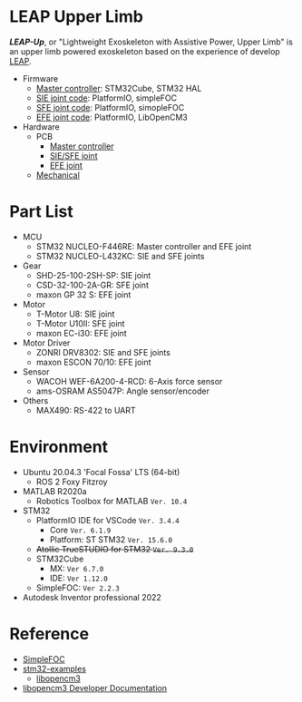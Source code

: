 # LEAP Upper Limb

***LEAP-Up***, or "Lightweight Exoskeleton with Assistive Power, Upper Limb" is an upper limb powered exoskeleton based on the experience of develop [LEAP](https://github.com/ziteh/LEAP).  

- Firmware
  - [Master controller](/stm32/hi-level/): STM32Cube, STM32 HAL
  - [SIE joint code](/stm32/stm32_simple_foc/): PlatformIO, simpleFOC
  - [SFE joint code](/stm32/stm32_simple_foc/): PlatformIO, simopleFOC
  - [EFE joint code](/stm32/maxon_escon_pid_control/): PlatformIO, LibOpenCM3
- Hardware
  - PCB
    - [Master controller](/pcb/master-controller/)
    - [SIE/SFE joint](/pcb/motor-controller_simpleFOC/)
    - [EFE joint](/pcb/motor-controller_maxon/)
  - [Mechanical](/3d_model/)

# Part List

- MCU
  - STM32 NUCLEO-F446RE: Master controller and EFE joint
  - STM32 NUCLEO-L432KC: SIE and SFE joints
- Gear
  - SHD-25-100-2SH-SP: SIE joint
  - CSD-32-100-2A-GR: SFE joint
  - maxon GP 32 S: EFE joint
- Motor
  - T-Motor U8: SIE joint
  - T-Motor U10II: SFE joint
  - maxon EC-i30: EFE joint
- Motor Driver
  - ZONRI DRV8302: SIE and SFE joints
  - maxon ESCON 70/10: EFE joint
- Sensor
  - WACOH WEF-6A200-4-RCD: 6-Axis force sensor
  - ams-OSRAM AS5047P: Angle sensor/encoder
- Others
  - MAX490: RS-422 to UART

# Environment

- Ubuntu 20.04.3 'Focal Fossa' LTS (64-bit)
  - ROS 2 Foxy Fitzroy
- MATLAB R2020a
  - Robotics Toolbox for MATLAB `Ver. 10.4`
- STM32
  - PlatformIO IDE for VSCode `Ver. 3.4.4`
    - Core `Ver. 6.1.9`
    - Platform: ST STM32 `Ver. 15.6.0`
  - ~~Atollic TrueSTUDIO for STM32 `Ver. 9.3.0`~~
  - STM32Cube
    - MX: `Ver 6.7.0`
    - IDE: `Ver 1.12.0`
  - SimpleFOC: `Ver 2.2.3`
- Autodesk Inventor professional 2022

# Reference

- [SimpleFOC](https://simplefoc.com/)
- [stm32-examples](https://github.com/ziteh/stm32-examples)
  - [libopencm3](https://ziteh.github.io/series/%E7%B0%A1%E5%96%AE%E5%85%A5%E9%96%80-libopencm3-stm32-%E5%B5%8C%E5%85%A5%E5%BC%8F%E7%B3%BB%E7%B5%B1%E9%96%8B%E7%99%BC/)
- [libopencm3 Developer Documentation](https://libopencm3.org/docs/latest/html/index.html)
